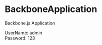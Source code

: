 BackboneApplication
===================

Backbone.js Application

UserName: admin<br>
Password: 123
